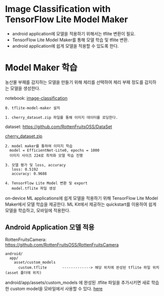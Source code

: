 # Image Classification with TensorFlow Lite Model Maker
- android application에 모델을 적용하기 위해서는 tflite 변환이 필요. 
- TensorFlow Lite Model Maker를 통해 모델 학습 및 tflite 변환.
- android application에 쉽게 모델을 적용할 수 있도록 한다.

# Model Maker 학습
농산물 부패를 감지하는 모델을 만들기 위해 체리를 선택하여 체리 부패 정도를 감지하는 모델을 생성한다. 

notebook: [image-classification](https://github.com/RottenFruitsOSS/image-classification/blob/master/Image_classification.ipynb)
```
0. tflite-model-maker 설치

1. cherry_dataset.zip 파일를 통해 이미지 데이터를 로딩한다. 
```
dataset: https://github.com/RottenFruitsOSS/DataSet

[cherry_dataset.zip](https://github.com/RottenFruitsOSS/image-classification/blob/master/cherry_dataset.zip)
```
2. model maker를 통하여 이미지 학습
  model = EfficientNet-Lite0, epochs = 1000
  이미지 사이즈 224로 최적화 모델 학습 진행
  
3. 모델 평가 및 loss, accuracy
   loss: 0.5192
   accuracy: 0.9688
   
4. TensorFlow Lite Model 변환 및 export
   model.tflite 파일 생성
```
on-device ML applications에 쉽게 모델을 적용하기 위해 TensorFlow Lite Model Maker에서 모델 학습을 제공한다. 
ML Kit에서 제공하는 quickstart를 이용하여 쉽게 모델을 학습하고, 모바일에 적용한다. 

## Android Application 모델 적용
RottenFruitsCamera: https://github.com/RottenFruitsOSS/RottenFruitsCamera
```
android/
  app/
    asset/custom_models
      custom.tflite       -------------> 해당 위치에 완성된 tflite 파일 위치(asset 폴더에 위치)
```

android/app/assets/custom_models 에 완성된 .tflite 파일을 추가시키면 새로 학습한 custom model을 모바일에서 사용할 수 있다. 
[here](https://github.com/RottenFruitsOSS/RottenFruitsCamera/tree/master/android/app/assets/custom_models)
